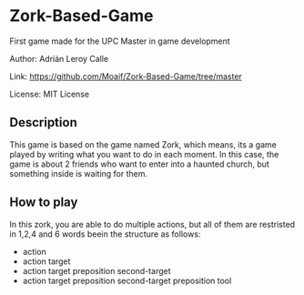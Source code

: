 # Zork-Based-Game
First game made for the UPC Master in game development

Author: Adrián Leroy Calle

Link: https://github.com/Moaif/Zork-Based-Game/tree/master

License: MIT License

## Description

This game is based on the game named Zork, which means, its a game played by writing what you want to do in each moment. In this case, the game is about 2 friends who want to enter into a haunted church, but something inside is waiting for them.

## How to play

In this zork, you are able to do multiple actions, but all of them are restristed in 1,2,4 and 6 words beein the structure as follows:

* action
* action target
* action target preposition second-target
* action target preposition second-target preposition tool


